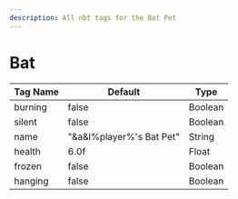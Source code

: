 ```yaml
---
description: All nbt tags for the Bat Pet
---
```



# Bat

| Tag Name     | Default                                                            | Type                                         |
| - | - | - |
| burning | false | Boolean |
| silent | false | Boolean |
| name | "&a&l%player%'s Bat Pet" | String |
| health | 6.0f | Float |
| frozen | false | Boolean |
| hanging | false | Boolean |
